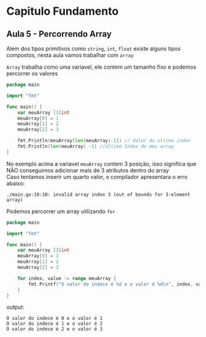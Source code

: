 # Capitulo Fundamento
## Aula 5 - Percorrendo Array

Alem dos tipos primitivos como `string`, `int`, `float` existe alguns tipos compostos, nesta aula vamos trabalhar com `array`

`Array` trabalha como uma variavel, ele contem um tamanho fixo e podemos percorrer os valores

```go
package main

import "fmt"

func main() {
	var meuArray [3]int
	meuArray[0] = 1
	meuArray[1] = 2
	meuArray[2] = 3

	fmt.Println(meuArray[len(meuArray)-1]) // Valor do ultimo index
	fmt.Println(len(meuArray) -1) //Ultimo Index do meu array
}
```
No exemplo acima a variavel `meuArray` contem 3 posição, isso significa que NÃO conseguimos adicionar mais de 3 atributos dentro do array<br>
Caso tentamos inserir um quarto valor, o compilador apresentara o erro abaixo:
```shell
./main.go:10:10: invalid array index 3 (out of bounds for 3-element array)
```

Podemos percorrer um array utilizando `for`

```go
package main

import "fmt"

func main() {
	var meuArray [3]int
	meuArray[0] = 1
	meuArray[1] = 2
	meuArray[2] = 3

	for index, value := range meuArray {
		fmt.Printf("O valor do indece é %d e o valor é %d\n", index, value)
    }
}
```
output:
```shell
O valor do indece é 0 e o valor é 1
O valor do indece é 1 e o valor é 2
O valor do indece é 2 e o valor é 3
```